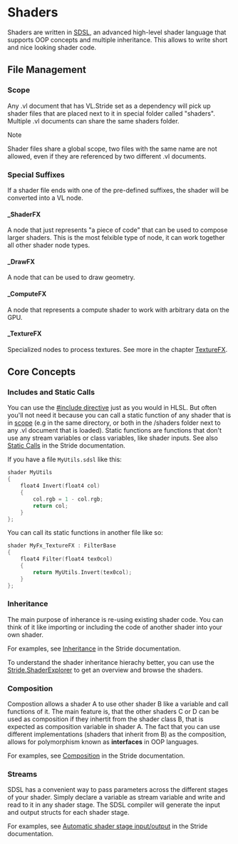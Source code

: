 # Shaders
Shaders are written in [SDSL](https://doc.stride3d.net/4.0/en/manual/graphics/effects-and-shaders/shading-language/index.html), an advanced high-level shader language that supports OOP concepts and multiple inheritance. This allows to write short and nice looking shader code.

## File Management
### Scope
Any .vl document that has VL.Stride set as a dependency will pick up shader files that are placed next to it in special folder called "shaders". Multiple .vl documents can share the same shaders folder.

> [!NOTE]
> Shader files share a global scope, two files with the same name are not allowed, even if they are referenced by two different .vl documents.

### Special Suffixes
If a shader file ends with one of the pre-defined suffixes, the shader will be converted into a VL node.
#### _ShaderFX
A node that just represents "a piece of code" that can be used to compose larger shaders. This is the most felxible type of node, it can work together all other shader node types.
#### _DrawFX
A node that can be used to draw geometry.
#### _ComputeFX
A node that represents a compute shader to work with arbitrary data on the GPU.
#### _TextureFX
Specialized nodes to process textures. See more in the chapter [TextureFX](texturefx.md).

## Core Concepts
### Includes and Static Calls
You can use the [#include directive](https://docs.microsoft.com/en-us/windows/win32/direct3dhlsl/dx-graphics-hlsl-appendix-pre-include) just as you would in HLSL. But often you'll not need it because you can call a static function of any shader that is in [scope](#scope) (e.g in the same directory, or both in the /shaders folder next to any .vl document that is loaded). Static functions are functions that don't use any stream variables or class variables, like shader inputs. See also [Static Calls](https://doc.stride3d.net/latest/en/manual/graphics/effects-and-shaders/shading-language/shader-classes-mixins-and-inheritance.html#static-calls) in the Stride documentation.

If you have a file `MyUtils.sdsl` like this:
```c
shader MyUtils
{
    float4 Invert(float4 col)
    {
        col.rgb = 1 - col.rgb;
        return col;
    }
};
```

You can call its static functions in another file like so:

```c
shader MyFx_TextureFX : FilterBase
{
    float4 Filter(float4 tex0col)
    {
        return MyUtils.Invert(tex0col);
    }
};
```

### Inheritance
The main purpose of inherance is re-using existing shader code. You can think of it like importing or including the code of another shader into your own shader. 

For examples, see [Inheritance](https://doc.stride3d.net/latest/en/manual/graphics/effects-and-shaders/shading-language/shader-classes-mixins-and-inheritance.html#example-code-inheritance) in the Stride documentation.

To understand the shader inheritance hierachy better, you can use the [Stride.ShaderExplorer](../graphics-3d.md#useful-tools) to get an overview and browse the shaders.

### Composition
Compostion allows a shader A to use other shader B like a variable and call functions of it. The main feature is, that the other shaders C or D can be used as composition if they inhertit from the shader class B, that is expected as composition variable in shader A. The fact that you can use different implementations (shaders that inherit from B) as the composition, allows for polymorphism known as __interfaces__ in OOP languages.

For examples, see [Composition](https://doc.stride3d.net/latest/en/manual/graphics/effects-and-shaders/shading-language/composition.html) in the Stride documentation.

### Streams
SDSL has a convenient way to pass parameters across the different stages of your shader. Simply declare a variable as stream variable and write and read to it in any shader stage. The SDSL compiler will generate the input and output structs for each shader stage.

For examples, see [Automatic shader stage input/output](https://doc.stride3d.net/latest/en/manual/graphics/effects-and-shaders/shading-language/automatic-shader-stage-input-output.html) in the Stride documentation.
